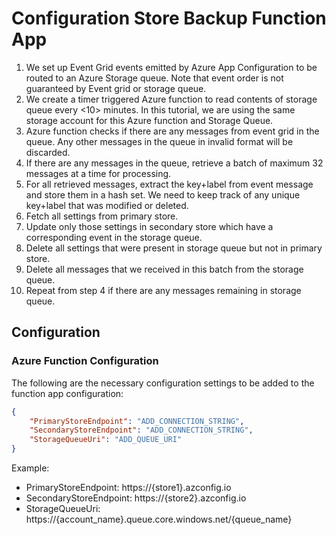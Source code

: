 ﻿# Configuration Store Backup Function App

1. We set up Event Grid events emitted by Azure App Configuration to be routed to an Azure Storage queue. Note that event order is not guaranteed by Event grid or storage queue.  
2. We create a timer triggered Azure function to read contents of storage queue every <10> minutes. In this tutorial, we are using the same storage account for this Azure function and Storage Queue. 
3. Azure function checks if there are any messages from event grid in the queue. Any other messages in the queue in invalid format will be discarded.
4. If there are any messages in the queue, retrieve a batch of maximum 32 messages at a time for processing.
5. For all retrieved messages, extract the key+label from event message and store them in a hash set. We need to keep track of any unique key+label that was modified or deleted.
6. Fetch all settings from primary store. 
7. Update only those settings in secondary store which have a corresponding event in the storage queue.
8. Delete all settings that were present in storage queue but not in primary store.
9. Delete all messages that we received in this batch from the storage queue.
10. Repeat from step 4 if there are any messages remaining in storage queue.

## Configuration

### Azure Function Configuration

The following are the necessary configuration settings to be added to the function app configuration:

```json
{    
    "PrimaryStoreEndpoint": "ADD_CONNECTION_STRING",
    "SecondaryStoreEndpoint": "ADD_CONNECTION_STRING",
    "StorageQueueUri": "ADD_QUEUE_URI"
}
```

Example:

- PrimaryStoreEndpoint: https://{store1}.azconfig.io
- SecondaryStoreEndpoint: https://{store2}.azconfig.io
- StorageQueueUri: https://{account_name}.queue.core.windows.net/{queue_name}
